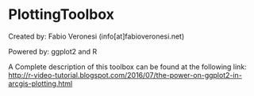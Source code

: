 # PlottingToolbox<br>
Created by: Fabio Veronesi (info[at]fabioveronesi.net)<br>

Powered by: ggplot2 and R<br>

A Complete description of this toolbox can be found at the following link:
http://r-video-tutorial.blogspot.com/2016/07/the-power-on-ggplot2-in-arcgis-plotting.html
